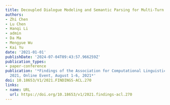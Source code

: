 ```yaml
---
title: Decoupled Dialogue Modeling and Semantic Parsing for Multi-Turn Text-to-SQL
authors:
- Zhi Chen
- Lu Chen
- Hanqi Li
- admin
- Da Ma
- Mengyue Wu
- Kai Yu
date: '2021-01-01'
publishDate: '2024-07-04T09:43:57.966259Z'
publication_types:
- paper-conference
publication: '*Findings of the Association for Computational Linguistics: ACL/IJCNLP
  2021, Online Event, August 1-6, 2021*'
doi: 10.18653/V1/2021.FINDINGS-ACL.270
links:
- name: URL
  url: https://doi.org/10.18653/v1/2021.findings-acl.270
---
```

